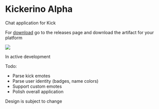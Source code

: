 # Kickerino Alpha

Chat application for Kick

For [download](https://github.com/vicodinee/kickerino/releases) go to the releases page and download the artifact for your platform

![](https://github.com/vicodinee/kickerino/blob/main/misc/sample.gif?raw=true)

In active development

Todo:

- Parse kick emotes
- Parse user identity (badges, name colors)
- Support custom emotes
- Polish overall application

Design is subject to change
